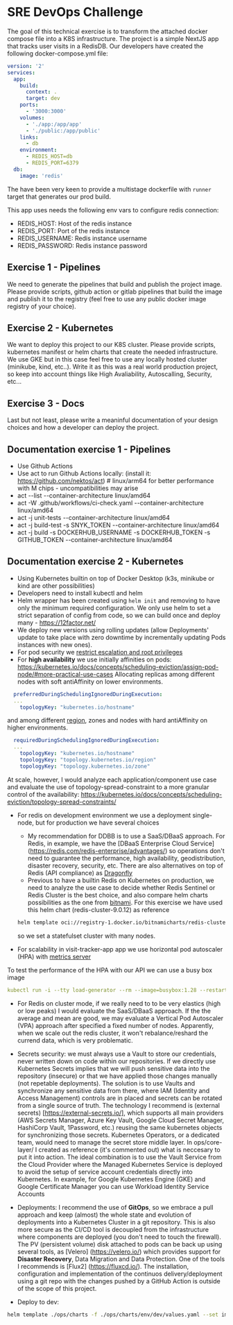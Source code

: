 # SRE DevOps Challenge
The goal of this technical exercise is to transform the attached docker compose file into a
K8S infrastructure. The project is a simple NextJS app that tracks user visits in a RedisDB. 
Our developers have created the following docker-compose.yml file:

```yaml
version: '2'
services: 
  app:
    build:
      context: .
      target: dev
    ports:
      - '3000:3000'
    volumes:
      - './app:/app/app'
      - './public:/app/public'
    links:
      - db
    environment:
      - REDIS_HOST=db
      - REDIS_PORT=6379
  db:
    image: 'redis'
```

The have been very keen to provide a multistage dockerfile with `runner` target that generates our prod build.

This app uses needs the following env vars to configure redis connection:

- REDIS_HOST: Host of the redis instance
- REDIS_PORT: Port of the redis instance
- REDIS_USERNAME: Redis instance username
- REDIS_PASSWORD: Redis instance password

## Exercise 1 - Pipelines

We need to generate the pipelines that build and publish the project image. Please provide scripts, github action or gitlab pipelines that build the image and publish it to the registry (feel free to use any public docker image registry of your choice).

## Exercise 2 - Kubernetes

We want to deploy this project to our K8S cluster. Please provide scripts, kubernetes manifest or helm charts that create the needed infrastructure. We use GKE but in this case feel free to use any locally hosted cluster (minikube, kind, etc..).
Write it as this was a real world production project, so keep into account things like High Avaliability, Autoscalling, Security, etc...

## Exercise 3 - Docs

Last but not least, please write a meaninful documentation of your design choices and how a developer can deploy the project.


## Documentation exercise 1 - Pipelines
- Use Github Actions
- Use act to run Github Actions locally: (install it: https://github.com/nektos/act) # linux/arm64 for better performance with M chips - uncompatibilities may arise
- act --list --container-architecture linux/amd64
- act -W .github/workflows/ci-check.yaml --container-architecture linux/amd64
- act -j unit-tests --container-architecture linux/amd64
- act -j build-test -s SNYK_TOKEN --container-architecture linux/amd64
- act -j build -s DOCKERHUB_USERNAME -s DOCKERHUB_TOKEN -s GITHUB_TOKEN --container-architecture linux/amd64

## Documentation exercise 2 - Kubernetes
- Using Kubernetes builtin on top of Docker Desktop (k3s, minikube or kind are other possibilities)
- Developers need to install kubectl and helm
- Helm wrapper has been created using `helm init` and removing to have only the minimum required configuration.
We only use helm to set a strict separation of config from code, so we can build once and deploy many - https://12factor.net/
- We deploy new versions using rolling updates (allow Deployments' update to take place with zero downtime by incrementally updating Pods instances with new ones).
- For pod security we [restrict escalation and root privileges](https://learn.microsoft.com/en-us/azure/aks/developer-best-practices-pod-security)
- For **high availability** we use initially affinities on pods: https://kubernetes.io/docs/concepts/scheduling-eviction/assign-pod-node/#more-practical-use-cases
Allocating replicas among different nodes with soft antiAffinity on lower environments.
```yaml
  preferredDuringSchedulingIgnoredDuringExecution:
  ...
    topologyKey: "kubernetes.io/hostname"
```
and among different [region](https://kubernetes.io/docs/reference/labels-annotations-taints/#topologykubernetesioregion), zones and nodes with hard antiAffinity on higher environments.
```yaml
  requiredDuringSchedulingIgnoredDuringExecution:
  ...
    topologyKey: "kubernetes.io/hostname"
    topologyKey: "topology.kubernetes.io/region"
    topologyKey: "topology.kubernetes.io/zone"
```
 At scale, however, I would analyze each application/component use case and evaluate the use of topology-spread-constraint to a more granular control of the availability: https://kubernetes.io/docs/concepts/scheduling-eviction/topology-spread-constraints/

- For redis on development environment we use a deployment single-node, but for production we have several choices
  - My recommendation for DDBB is to use a SaaS/DBaaS approach. For Redis, in example, we have the [DBaaS Enterprise Cloud Service] (https://redis.com/redis-enterprise/advantages/) so operations don't need to guarantee the performance, high availability, geodistribution, disaster recovery, security, etc. There are also alternatives on top of Redis (API compliance) as [Dragonfly](https://www.dragonflydb.io/)
  - Previous to have a builtin Redis on Kubernetes on production, we need to analyze the use case to decide whether Redis Sentinel or Redis Cluster is the best choice, and also compare helm charts possibilities as the one from [bitnami](https://github.com/bitnami/charts/tree/main/bitnami/redis-cluster). For this exercise we have used this helm chart (redis-cluster-9.0.12) as reference 
  ```bash
  helm template oci://registry-1.docker.io/bitnamicharts/redis-cluster
  ```
  so we set a statefulset cluster with many nodes.

- For scalability in visit-tracker-app app we use horizontal pod autoscaler (HPA) with [metrics server](https://github.com/kubernetes-sigs/metrics-server)

 To test the performance of the HPA with our API we can use a busy box image
```yaml
kubectl run -i --tty load-generator --rm --image=busybox:1.28 --restart=Never -- /bin/sh -c "while sleep 0.01; do wget -q -O- http://visit-tracker-app-svc.sre-challenge.svc; done"
```

- For Redis on cluster mode, if we really need to to be very elastics (high or low peaks) I would evaluate the SaaS/DBaaS approach. If the the average and mean are good, we may evaluate a Vertical Pod Autoscaler (VPA) approach after specified a fixed number of nodes. Apparently, when we scale out the redis cluster, it won't rebalance/reshard the currend data, which is very problematic.

- Secrets security: we must always use a Vault to store our credentials, never written down on code within our repositories. If we directly use Kubernetes Secrets implies that we will push sensitive data into the repository (insecure) or that we have applied those changes manually (not repetable deployments). The solution is to use Vaults and synchronize any sensitive data from there, where IAM (Identity and Access Management) controls are in placed and secrets can be rotated from a single source of truth. The technology I recommend is (external secrets) [https://external-secrets.io/], which supports all main providers (AWS Secrets Manager, Azure Key Vault, Google Cloud Secret Manager, HashiCorp Vault, 1Password, etc.) reusing the same kubernetes objects for synchronizing those secrets. Kubernetes Operators, or a dedicated team, would need to manage the secret store middle layer. In ops/core-layer/ I created as reference (it's commented out) what is neccesary to put it into action. The ideal combination is to use the Vault Service from the Cloud Provider where the Managed Kubernetes Service is deployed to avoid the setup of service account credentials directly into Kubernetes. In example, for Google Kubernetes Engine (GKE) and Google Certificate Manager you can use Workload Identity Service Accounts

- Deployments: I recommend the use of **GitOps**, so we embrace a pull approach and keep (almost) the whole state and evolution of deployments into a Kubernetes Cluster in a git repository. This is also more secure as the CI/CD tool is decoupled from the infrastructure where components are deployed (you don't need to touch the firewall). The PV (persistent volume) disk attached to pods can be back up using several tools, as [Velero] (https://velero.io/) which provides support for **Disaster Recovery**, Data Migration and Data Protection. One of the tools I recommends is [Flux2] (https://fluxcd.io/). The installation, configuration and implementation of the continuos delivery/deployment using a git repo with the changes pushed by a GitHub Action is outside of the scope of this project.

- Deploy to dev:
```bash
helm template ./ops/charts -f ./ops/charts/env/dev/values.yaml --set imageTag=`(git rev-parse HEAD)`
```
